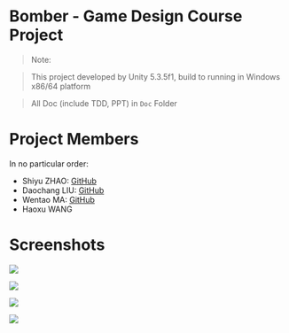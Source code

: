 # Bomber - Game Design Course Project

> Note:

> This project developed by Unity 5.3.5f1, build to running in Windows x86/64 platform

> All Doc (include TDD, PPT) in `Doc` Folder

# Project Members

In no particular order:

* Shiyu ZHAO: [GitHub](https://github.com/xiaofeng94)
* Daochang LIU: [GitHub](https://github.com/Finspire13)
* Wentao MA: [GitHub](https://github.com/WalterMa)
* Haoxu WANG

# Screenshots

![](http://ww1.sinaimg.cn/large/0060lm7Tgw1f5rejz6nmsj30zn0kt0x2.jpg)

![](http://ww3.sinaimg.cn/large/0060lm7Tgw1f5rejz46u4j30zm0kq77e.jpg)

![](http://ww2.sinaimg.cn/large/0060lm7Tgw1f5rek1jwmyj30zl0krwl4.jpg)

![](http://ww4.sinaimg.cn/large/0060lm7Tgw1f5rejzq5x6j30zn0kqtcd.jpg)

